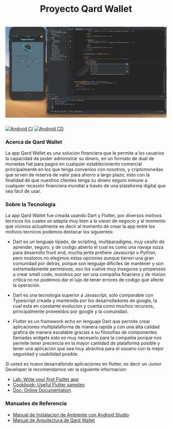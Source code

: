 <h1 align="center">Proyecto Qard Wallet</h1>

<h1 align="center">
  <img src="https://github.com/Ing-Brayan-Martinez/Dart-Algorithm-Example/blob/master/assest/maxresdefault.jpg" alt="Photo" width="800"/>
</h1>

[![Android CI](https://github.com/Vettica/recargasweb_api_android_c/actions/workflows/android-ci.yml/badge.svg)](https://github.com/Vettica/recargasweb_api_android_c/actions/workflows/android-ci.yml)
[![Android CD](https://github.com/Vettica/recargasweb_api_android_c/actions/workflows/android-cd.yml/badge.svg)](https://github.com/Vettica/recargasweb_api_android_c/actions/workflows/android-cd.yml)

### Acerca de Qard Wallet

La app Qard Wallet es una solucion financiera que le permite a los usuarios la capacidad de poder 
administrar su dinero, en un formato de dual de monedas fiat para pagos en cualquier establecimiento
comercial principalmente en los que tenga convenios con nosotros, y criptomonedas que sirven de reserva
de valor para ahorro a largo plazo, esto con la finalidad de que nuestros clientes tenga su dinero seguro
inmune a cualquier recesión financiera mundial a través de una plataforma digital que sea fácil de usar.

### Sobre la Tecnologia

La app Qard Wallet fue creada usando Dart y Flutter, por diversos motivos tecnicos los cuales se adapta
muy bien a la vision de negocio y al momento que vivimos actualmente es decir al momento de crear la app
entre los motivos tecnicos podemos destacar los siguientes:

- Dart es un lenguaje tipado, de scripting, multiparadigma, muy cesillo de aprender, seguro, y de codigo 
  abierto el cual es como una navaja suiza para desarrollo front end, mucha jente prefiere Javascript o 
  Python, pero nostoros no elegimos estas opciones aunque tienen una gran comunidad por detras, porque son
  lenguaje dificiles de mantener y son extremadamente permisivos, eso los vuelve muy inseguros y propensos
  a crear smell code, nosotros por ser una compañia finaciera y de mision critica no no podemos dar el lujo
  de tener errores de codigo que afecte la operacion.</br>

- Dart es una tecnologia superior a Javascript, solo comparable con Typescript creada y mantenida por los 
  desarrolladores de google, la cual esta en constante evolucion y cuenta como muchos recursos, principalmente
  proveeidos por google y la comunidad.</br>

- Flutter es un framework echo en lenguaje Dart que permite crear aplicaciones multiplataforma de manera 
  rapida y con una alta calidad grafica de manera escalable gracias a su filosofias de componentes llamadas 
  widgets esto es muy necesario para la compañia porque nos permite tener precencia en la mayor cantidad de 
  plataforma posible y tener una aplicacion que sea muy atractiva para el usuario con la mejor seguridad y 
  usabilidad posible.</br>

Si usted es nuevo desarrallondo aplicaciones en flutter, es decir un Junior Developer le recomendamos ver la 
siguiente informacion:

- [Lab: Write your first Flutter app](https://flutter.dev/docs/get-started/codelab)
- [Cookbook: Useful Flutter samples](https://flutter.dev/docs/cookbook)
- [Doc: Online Documentation](https://flutter.dev/docs)

### Manuales de Referencia

- [Manual de Instalacion de Ambiente con Android Studio](https://docs.google.com/document/d/1HVRK49fIJ1LQJ4ckV_QuBfntBtv5_xpOzXkMnT6FHDA/edit)
- [Manual de Arquitectura de Qard Wallet](https://docs.google.com/document/d/1SG2_768eVaFqCojF6YB1lUcNvjHMcDhMhVUZjY6vGpg/edit)

